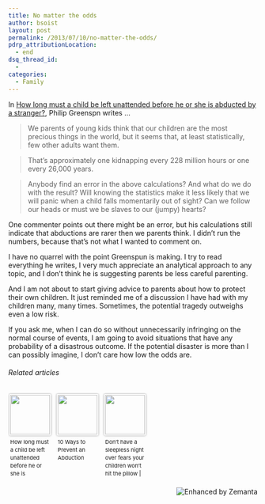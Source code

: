 ```yaml
---
title: No matter the odds
author: bsoist
layout: post
permalink: /2013/07/10/no-matter-the-odds/
pdrp_attributionLocation:
  - end
dsq_thread_id:
  - 
categories:
  - Family
---
```

In [How long must a child be left unattended before he or she is abducted by a stranger?][1], Philip Greenspn writes …

> We parents of young kids think that our children are the most precious things in the world, but it seems that, at least statistically, few other adults want them.

> That’s approximately one kidnapping every 228 million hours or one every 26,000 years.

> Anybody find an error in the above calculations? And what do we do with the result? Will knowing the statistics make it less likely that we will panic when a child falls momentarily out of sight? Can we follow our heads or must we be slaves to our (jumpy) hearts?

One commenter points out there might be an error, but his calculations still indicate that abductions are rarer then we parents think. I didn’t run the numbers, because that’s not what I wanted to comment on.

I have no quarrel with the point Greenspun is making. I try to read everything he writes, I very much appreciate an analytical approach to any topic, and I don’t think he is suggesting parents be less careful parenting.

And I am not about to start giving advice to parents about how to protect their own children. It just reminded me of a discussion I have had with my children many, many times. Sometimes, the potential tragedy outweighs even a low risk.

If you ask me, when I can do so without unnecessarily infringing on the normal course of events, I am going to avoid situations that have any probability of a disastrous outcome. If the potential disaster is more than I can possibly imagine, I don’t care how low the odds are.

<h6 class="zemanta-related-title" style="font-size: 1em;">
  Related articles
</h6>

<ul class="zemanta-article-ul zemanta-article-ul-image" style="margin: 0; padding: 0; overflow: hidden;">
  <li class="zemanta-article-ul-li-image zemanta-article-ul-li" style="padding: 0; background: none; list-style: none; display: block; float: left; vertical-align: top; text-align: left; width: 84px; font-size: 11px; margin: 2px 10px 10px 2px;">
    <a style="box-shadow: 0px 0px 4px #999; padding: 2px; display: block; border-radius: 2px; text-decoration: none;" href="http://blogs.law.harvard.edu/philg/2013/07/09/how-long-must-a-child-be-left-unattended-before-he-or-she-is-abducted-by-a-stranger/" target="_blank"><img style="padding: 0; margin: 0; border: 0; display: block; width: 80px; max-width: 100%;" alt="" src="http://i.zemanta.com/noimg_72_80_80.jpg" /></a><a style="display: block; overflow: hidden; text-decoration: none; line-height: 12pt; height: 80px; padding: 5px 2px 0 2px;" href="http://blogs.law.harvard.edu/philg/2013/07/09/how-long-must-a-child-be-left-unattended-before-he-or-she-is-abducted-by-a-stranger/" target="_blank">How long must a child be left unattended before he or she is abducted by a stranger?</a>
  </li>
  <li class="zemanta-article-ul-li-image zemanta-article-ul-li" style="padding: 0; background: none; list-style: none; display: block; float: left; vertical-align: top; text-align: left; width: 84px; font-size: 11px; margin: 2px 10px 10px 2px;">
    <a style="box-shadow: 0px 0px 4px #999; padding: 2px; display: block; border-radius: 2px; text-decoration: none;" href="http://besthomesecuritycompanys.com/2013/10-ways-to-prevent-an-abduction" target="_blank"><img style="padding: 0; margin: 0; border: 0; display: block; width: 80px; max-width: 100%;" alt="" src="http://i.zemanta.com/167771701_80_80.jpg" /></a><a style="display: block; overflow: hidden; text-decoration: none; line-height: 12pt; height: 80px; padding: 5px 2px 0 2px;" href="http://besthomesecuritycompanys.com/2013/10-ways-to-prevent-an-abduction" target="_blank">10 Ways to Prevent an Abduction</a>
  </li>
  <li class="zemanta-article-ul-li-image zemanta-article-ul-li" style="padding: 0; background: none; list-style: none; display: block; float: left; vertical-align: top; text-align: left; width: 84px; font-size: 11px; margin: 2px 10px 10px 2px;">
    <a style="box-shadow: 0px 0px 4px #999; padding: 2px; display: block; border-radius: 2px; text-decoration: none;" href="http://r.zemanta.com/?u=http%3A//www.guardian.co.uk/commentisfree/2013/jul/09/sleepless-night-children-poorer-learning&a=183605510&rid=d1e88bc5-fb25-4968-b85a-f6191622450f&e=e1ef3c73f91f51bc9e18bcf4952e7d05" target="_blank"><img style="padding: 0; margin: 0; border: 0; display: block; width: 80px; max-width: 100%;" alt="" src="http://i.zemanta.com/183605510_80_80.jpg" /></a><a style="display: block; overflow: hidden; text-decoration: none; line-height: 12pt; height: 80px; padding: 5px 2px 0 2px;" href="http://r.zemanta.com/?u=http%3A//www.guardian.co.uk/commentisfree/2013/jul/09/sleepless-night-children-poorer-learning&a=183605510&rid=d1e88bc5-fb25-4968-b85a-f6191622450f&e=e1ef3c73f91f51bc9e18bcf4952e7d05" target="_blank">Don&#8217;t have a sleepless night over fears your children won&#8217;t hit the pillow | Sarah Ditum</a>
  </li>
</ul>

<div class="zemanta-pixie" style="margin-top: 10px; height: 15px;">
  <a class="zemanta-pixie-a" title="Enhanced by Zemanta" href="http://www.zemanta.com/?px"><img class="zemanta-pixie-img" style="border: none; float: right;" alt="Enhanced by Zemanta" src="http://img.zemanta.com/zemified_h.png?x-id=d1e88bc5-fb25-4968-b85a-f6191622450f" /></a>
</div>

 [1]: http://blogs.law.harvard.edu/philg/2013/07/09/how-long-must-a-child-be-left-unattended-before-he-or-she-is-abducted-by-a-stranger/